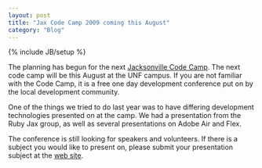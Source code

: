 ```yaml
---
layout: post
title: "Jax Code Camp 2009 coming this August"
category: "Blog"
---
```

{% include JB/setup %}

The planning has begun for the next [Jacksonville Code Camp](http://www.jaxcodecamp.com/). The next code camp will be this August at the UNF campus. If you are not familiar with the Code Camp, it is a free one day development conference put on by the local development community.

One of the things we tried to do last year was to have differing development technologies presented on at the camp. We had a presentation from the Ruby Jax group, as well as several presentations on Adobe Air and Flex.

The conference is still looking for speakers and volunteers. If there is a subject you would like to present on, please submit your presentation subject at the [web site](http://www.jaxcodecamp.com/).